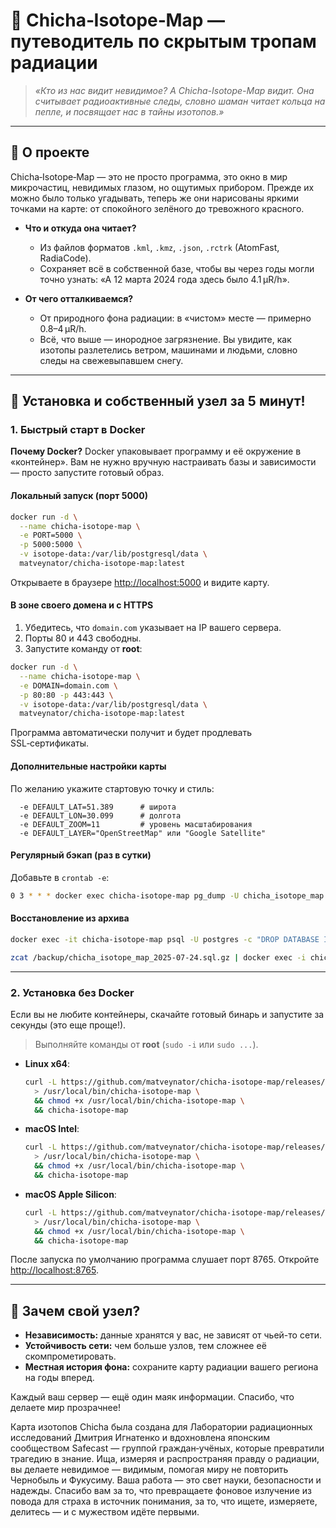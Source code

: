 # 🌌 Chicha‑Isotope‑Map — путеводитель по скрытым тропам радиации

> *«Кто из нас видит невидимое? А Chicha-Isotope-Map видит. Она считывает радиоактивные следы, словно шаман читает кольца на пепле, и посвящает нас в тайны изотопов.»*

---

## 📖 О проекте

Chicha‑Isotope‑Map — это не просто программа, это окно в мир микрочастиц, невидимых глазом, но ощутимых прибором. Прежде их можно было только угадывать, теперь же они нарисованы яркими точками на карте: от спокойного зелёного до тревожного красного.

* **Что и откуда она читает?**

  * Из файлов форматов `.kml`, `.kmz`, `.json`, `.rctrk` (AtomFast, RadiaCode).
  * Сохраняет всё в собственной базе, чтобы вы через годы могли точно узнать: «А 12 марта 2024 года здесь было 4.1 µR/h».

* **От чего отталкиваемся?**

  * От природного фона радиации: в «чистом» месте — примерно 0.8–4 µR/h.
  * Всё, что выше — инородное загрязнение. Вы увидите, как изотопы разлетелись ветром, машинами и людьми, словно следы на свежевыпавшем снегу.

---

## 🚀 Установка и собственный узел за 5 минут!

### 1. Быстрый старт в Docker

**Почему Docker?**
Docker упаковывает программу и её окружение в «контейнер». Вам не нужно вручную настраивать базы и зависимости — просто запустите готовый образ.

#### Локальный запуск (порт 5000)

```bash
docker run -d \
  --name chicha-isotope-map \
  -e PORT=5000 \
  -p 5000:5000 \
  -v isotope-data:/var/lib/postgresql/data \
  matveynator/chicha-isotope-map:latest
```

Открываете в браузере [http://localhost:5000](http://localhost:5000) и видите карту.

#### В зоне своего домена и с HTTPS

1. Убедитесь, что `domain.com` указывает на IP вашего сервера.
2. Порты 80 и 443 свободны.
3. Запустите команду от **root**:

```bash
docker run -d \
  --name chicha-isotope-map \
  -e DOMAIN=domain.com \
  -p 80:80 -p 443:443 \
  -v isotope-data:/var/lib/postgresql/data \
  matveynator/chicha-isotope-map:latest
```

Программа автоматически получит и будет продлевать SSL‑сертификаты.

#### Дополнительные настройки карты

По желанию укажите стартовую точку и стиль:

```text
  -e DEFAULT_LAT=51.389      # широта
  -e DEFAULT_LON=30.099      # долгота
  -e DEFAULT_ZOOM=11         # уровень масштабирования
  -e DEFAULT_LAYER="OpenStreetMap" или "Google Satellite"
```

#### Регулярный бэкап (раз в сутки)

Добавьте в `crontab -e`:

```bash
0 3 * * * docker exec chicha-isotope-map pg_dump -U chicha_isotope_map chicha_isotope_map | gzip > /backup/chicha_isotope_map_$(date +\%F).sql.gz
```

#### Восстановление из архива

```bash
docker exec -it chicha-isotope-map psql -U postgres -c "DROP DATABASE IF EXISTS chicha_isotope_map; CREATE DATABASE chicha_isotope_map OWNER chicha_isotope_map;"

zcat /backup/chicha_isotope_map_2025-07-24.sql.gz | docker exec -i chicha-isotope-map psql -U chicha_isotope_map chicha_isotope_map
```

---

### 2. Установка без Docker

Если вы не любите контейнеры, скачайте готовый бинарь и запустите за секунды (это еще проще!).

> Выполняйте команды от **root** (`sudo -i` или `sudo ...`).

* **Linux x64**:

  ```bash
  curl -L https://github.com/matveynator/chicha-isotope-map/releases/download/latest/chicha-isotope-map_linux_amd64 \
    > /usr/local/bin/chicha-isotope-map \
    && chmod +x /usr/local/bin/chicha-isotope-map \
    && chicha-isotope-map
  ```

* **macOS Intel**:

  ```bash
  curl -L https://github.com/matveynator/chicha-isotope-map/releases/download/latest/chicha-isotope-map_darwin_amd64 \
    > /usr/local/bin/chicha-isotope-map \
    && chmod +x /usr/local/bin/chicha-isotope-map \
    && chicha-isotope-map
  ```

* **macOS Apple Silicon**:

  ```bash
  curl -L https://github.com/matveynator/chicha-isotope-map/releases/download/latest/chicha-isotope-map_darwin_arm64 \
    > /usr/local/bin/chicha-isotope-map \
    && chmod +x /usr/local/bin/chicha-isotope-map \
    && chicha-isotope-map
  ```

После запуска по умолчанию программа слушает порт 8765. Откройте [http://localhost:8765](http://localhost:8765).

---

## 🤝 Зачем свой узел?

* **Независимость:** данные хранятся у вас, не зависят от чьей-то сети.
* **Устойчивость сети:** чем больше узлов, тем сложнее её скомпрометировать.
* **Местная история фона:** сохраните карту радиации вашего региона на годы вперед.

Каждый ваш сервер — ещё один маяк информации. Спасибо, что делаете мир прозрачнее!


Карта изотопов Chicha была создана для Лаборатории радиационных исследований Дмитрия Игнатенко и вдохновлена японским сообществом Safecast — группой граждан‑учёных, которые превратили трагедию в знание. Ища, измеряя и распространяя правду о радиации, вы делаете невидимое — видимым, помогая миру не повторить Чернобыль и Фукусиму. Ваша работа — это свет науки, безопасности и надежды. Спасибо вам за то, что превращаете фоновое излучение из повода для страха в источник понимания, за то, что ищете, измеряете, делитесь — и с мужеством идёте первыми.


